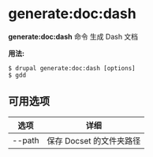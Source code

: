 # generate:doc:dash
**generate:doc:dash** 命令 生成 Dash 文档

**用法:**
```
$ drupal generate:doc:dash [options] 
$ gdd  
```

## 可用选项
选项 | 详细
-------|-------------
--path | 保存 Docset 的文件夹路径

